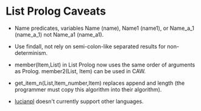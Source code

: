 # List Prolog Caveats

* Name predicates, variables Name (name), Name1 (name1), or Name_a_1 (name_a_1) not Name_a1 (name_a1).

* Use findall, not rely on semi-colon-like separated results for non-determinism.

* member(Item,List) in List Prolog now uses the same order of arguments as Prolog. member2(List, Item) can be used in CAW.

* get_item_n(List,Item_number,Item) replaces append and length (the programmer must copy this algorithm into their algorithm).

* <a href="https://github.com/luciangreen/Philosophy/">lucianpl</a> doesn't currently support other languages.
